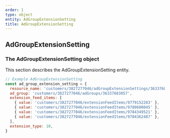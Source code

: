 ```yaml
---
order: 1
type: object
entity: AdGroupExtensionSetting
title: AdGroupExtensionSetting
---
```


## AdGroupExtensionSetting

### The AdGroupExtensionSetting object

This section describes the AdGroupExtensionSetting entity.

```javascript
// Example AdGroupExtensionSetting
const ad_group_extension_setting = {
  resource_name: 'customers/3827277046/adGroupExtensionSettings/36337683057~SITELINK',
  ad_group: 'customers/3827277046/adGroups/36337683057',
  extension_feed_items: [
    { value: 'customers/3827277046/extensionFeedItems/9779152283' },
    { value: 'customers/3827277046/extensionFeedItems/9780600045' },
    { value: 'customers/3827277046/extensionFeedItems/9784349521' },
    { value: 'customers/3827277046/extensionFeedItems/9784362487' },
  ],
  extension_type: 10,
}
```
